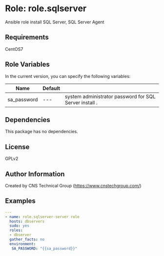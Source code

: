 Role: role.sqlserver
========

Ansible role install SQL Server, SQL Server Agent

Requirements
------------

CentOS7 

Role Variables
--------------

In the current version, you can specify the following variables:

| Name                  | Default |                                                              |
|-----------------------|---------|--------------------------------------------------------------|
| sa_password           |   ---   | system administrator password for SQL Server install .  |


Dependencies
------------

This package has no dependencies.

License
-------

GPLv2

Author Information
------------------

Created by CNS Technical Group (https://www.cnstechgroup.com/)

Examples
--------

```yaml
---
- name: role.sqlserver-server role 
  hosts: dbservers
  sudo: yes
  roles: 
  - dbserver
  gather_facts: no
  environment:
   SA_PASSWORD: "{{sa_password}}"

```
